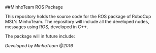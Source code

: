 ##MinhoTeam ROS Package

This repository holds the source code for the ROS package of RoboCup MSL's MinhoTeam. The repository will include all the developed nodes, messages  using ROS, developed in C++.

The package will in future include:

*Developed by MinhoTeam @2016*
